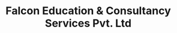 ---
title: "Falcon Education & Consultancy Services Pvt. Ltd"
url: /lahore/falcon-education-und-consultancy-services-pvt-ltd/
shop: Reisebüro
---